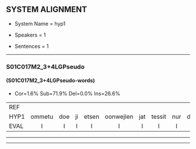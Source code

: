 
## SYSTEM ALIGNMENT

- System Name = hyp1

- Speakers = 1

- Sentences = 1

---

### S01C017M2_3+4LGPseudo

#### (S01C017M2_3+4LGPseudo-words)

- Cor=1.6%	Sub=71.9%	Del=0.0%	Ins=26.6%

|  |  |  |  |  |  |  |  |  |  |  |  |  |  |  |  |  |  |  |  |  |  |  |  |  |  |  |  |  |  |  |  |  |  |  |  |  |  |  |  |  |  |  |  |  |  |  |  |  |  |  |  |  |  |  |  |  |  |  |  |  |  |  |  |  |
|:--- |:---:|:---:|:---:|:---:|:---:|:---:|:---:|:---:|:---:|:---:|:---:|:---:|:---:|:---:|:---:|:---:|:---:|:---:|:---:|:---:|:---:|:---:|:---:|:---:|:---:|:---:|:---:|:---:|:---:|:---:|:---:|:---:|:---:|:---:|:---:|:---:|:---:|:---:|:---:|:---:|:---:|:---:|:---:|:---:|:---:|:---:|:---:|:---:|:---:|:---:|:---:|:---:|:---:|:---:|:---:|:---:|:---:|:---:|:---:|:---:|:---:|:---:|:---:|:---:|
| REF |  |  |  |  |  |  |  |  |  |  |  |  |  |  |  | ometuif | toejietsen | * | oonwijlen | jattesiet | nurudien | stoenydaas | deuveltek | * | juitonie | gevijdel | sidowaan | spekkeraai | wachteniek | verpierik | nappegreeuw | mantaroen | schielendaspen | crobeklunker | kabbestepen | verwarig | * | ooiebiekje | fandelig | jalekrewen | smoralij | zeekvlachine | * | kanaroe | * | toineetlijgen | meitsegrok | * | kantelogsten | ondermind |  |  | * | choporatie | zennebral | ijraspangen | blottenduuf | girdofhaalder | tobbermoeit | poentalschouden | havedil | verbrakkertje | gerauwejaak | hapeneren |
| HYP1 | ommetu | doe | ji | etsen | oonwejlen | jat | tessit | nur | din | stone | da | devel | te | dek | jetony | gevetderl | cidoan | speckerai | wachtenek | vor | birik | nappe | grejlw | mantarun | schelendaspen | krobeklunker | kabes | tepen | verwarri | verwarg | o | je | bikia | vanderlig | jalle | rewen | smoralle | zekflaine | s | kkan | naro | don | do | netlegen | met | ci | grok | knles | kantleloogsten | ondermind | ga | choporati | cendebral | erespangen | lottenduf | gerdof | helder | dobber | mit | buntalsgouden | havendel | vebrakkertje | gerouwenjak | haeeren |
| EVAL | I | I | I | I | I | I | I | I | I | I | I | I | I | I | I | S | S | S | S | S | S | S | S | S | S | S | S | S | S | S | S | S | S | S | S | S | S | S | S | S | S | S | S | S | S | S | S | S | S |  | I | I | S | S | S | S | S | S | S | S | S | S | S | S |
---

---
